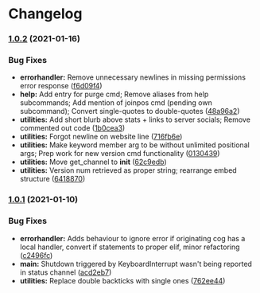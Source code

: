 # Changelog

### [1.0.2](https://www.github.com/lukadd16/NBC-Boterator/compare/v1.0.1...v1.0.2) (2021-01-16)


### Bug Fixes

* **errorhandler:** Remove unnecessary newlines in missing permissions error response ([f6d09f4](https://www.github.com/lukadd16/NBC-Boterator/commit/f6d09f4547249f0ad13652b8f8e15b412dd472fc))
* **help:** Add entry for purge cmd; Remove aliases from help subcommands; Add mention of joinpos cmd (pending own subcommand); Convert single-quotes to double-quotes ([48a96a2](https://www.github.com/lukadd16/NBC-Boterator/commit/48a96a27fc92603854cc820e9819e57ca44d1a60))
* **utilities:** Add short blurb above stats + links to server socials; Remove commented out code ([1b0cea3](https://www.github.com/lukadd16/NBC-Boterator/commit/1b0cea3cfa083cd84b1cbe75ce614a7ad0c5af3b))
* **utilities:** Forgot newline on website line ([716fb6e](https://www.github.com/lukadd16/NBC-Boterator/commit/716fb6e6c3d72828df1235f8a5915125c749a51d))
* **utilities:** Make keyword member arg to be without unlimited positional args; Prep work for new version cmd functionality ([0130439](https://www.github.com/lukadd16/NBC-Boterator/commit/01304392d922a884f6244b7af643378d33ce1f9c))
* **utilities:** Move get_channel to __init__ ([62c9edb](https://www.github.com/lukadd16/NBC-Boterator/commit/62c9edb7692c1af28eb1bc86859c9267b36d9cbe))
* **utilities:** Version num retrieved as proper string; rearrange embed structure ([6418870](https://www.github.com/lukadd16/NBC-Boterator/commit/64188702aca89ddb7e886c5baade297478a6bfab))

### [1.0.1](https://www.github.com/lukadd16/NBC-Boterator/compare/1.0.0...v1.0.1) (2021-01-10)


### Bug Fixes

* **errorhandler:** Adds behaviour to ignore error if originating cog has a local handler, convert if statements to proper elif, minor refactoring ([c2496fc](https://www.github.com/lukadd16/NBC-Boterator/commit/c2496fc960a30a7f877a9b209714391134e0c7c1))
* **main:** Shutdown triggered by KeyboardInterrupt wasn't being reported in status channel ([acd2eb7](https://www.github.com/lukadd16/NBC-Boterator/commit/acd2eb772a2b08aed80a76d85cbe41b154195707))
* **utilities:** Replace double backticks with single ones ([762ee44](https://www.github.com/lukadd16/NBC-Boterator/commit/762ee4484988ca465ba7fdb8ad9fd267e1548e40))
